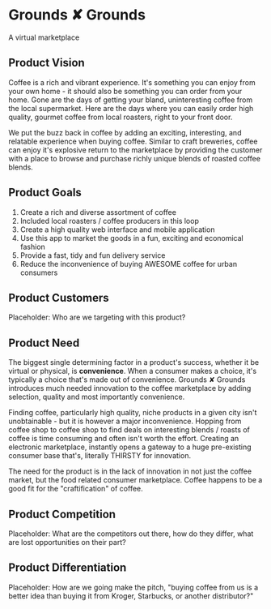 # Grounds ✘ Grounds

A virtual marketplace

## Product Vision

Coffee is a rich and vibrant experience. It's something you can enjoy from your own home - it should also be something you can order from your home. Gone are the days of getting your bland, uninteresting coffee from the local supermarket. Here are the days where you can easily order high quality, gourmet coffee from local roasters, right to your front door.

We put the buzz back in coffee by adding an exciting, interesting, and relatable experience when buying coffee. Similar to craft breweries, coffee can enjoy it's explosive return to the marketplace by providing the customer with a place to browse and purchase richly unique blends of roasted coffee blends.

## Product Goals

1. Create a rich and diverse assortment of coffee
2. Included local roasters / coffee producers in this loop
3. Create a high quality web interface and mobile application
4. Use this app to market the goods in a fun, exciting and economical fashion
5. Provide a fast, tidy and fun delivery service
6. Reduce the inconvenience of buying AWESOME coffee for urban consumers

## Product Customers

Placeholder: Who are we targeting with this product?

## Product Need

The biggest single determining factor in a product's success, whether it be virtual or physical, is **convenience**. When a consumer makes a choice, it's typically a choice that's made out of convenience. Grounds ✘ Grounds introduces much needed innovation to the coffee marketplace by adding selection, quality and most importantly convenience.

Finding coffee, particularly high quality, niche products in a given city isn't unobtainable - but it is however a major inconvenience. Hopping from coffee shop to coffee shop to find deals on interesting blends / roasts of coffee is time consuming and often isn't worth the effort. Creating an electronic marketplace, instantly opens a gateway to a huge pre-existing consumer base  that's, literally THIRSTY for innovation.

The need for the product is in the lack of innovation in not just the coffee market, but the food related consumer marketplace. Coffee happens to be a good fit for the "craftification" of coffee.

## Product Competition

Placeholder: What are the competitors out there, how do they differ, what are lost opportunities on their part?

## Product Differentiation

Placeholder: How are we going make the pitch, "buying coffee from us is a better idea than buying it from Kroger, Starbucks, or another distributor?"